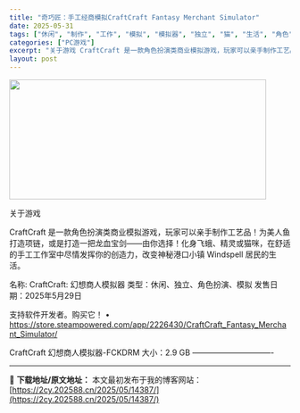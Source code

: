 ```yaml
---
title: "奇巧匠：手工经商模拟CraftCraft Fantasy Merchant Simulator"
date: 2025-05-31
tags: ["休闲", "制作", "工作", "模拟", "模拟器", "独立", "猫", "生活", "角色", "角色扮演"]
categories: ["PC游戏"]
excerpt: "关于游戏 CraftCraft 是一款角色扮演类商业模拟游戏，玩家可以亲手制作工艺品！为美人鱼打造项链，或是打造一把龙血宝剑——由你选择！化身飞蛾、精灵或猫咪，在舒适的手工工作室中尽情发挥你的创造力，改变神秘港口小镇 Windspell 居民的生活。 名称: CraftCraft: 幻想商人模拟器 &hellip;"
layout: post
---
```


<img src="https://2cy.202588.cn/wp-content/uploads/2025/05/2025053113031231.webp" alt="" width="460" height="215" class="aligncenter size-full wp-image-14377" />

关于游戏

CraftCraft 是一款角色扮演类商业模拟游戏，玩家可以亲手制作工艺品！为美人鱼打造项链，或是打造一把龙血宝剑——由你选择！化身飞蛾、精灵或猫咪，在舒适的手工工作室中尽情发挥你的创造力，改变神秘港口小镇 Windspell 居民的生活。

名称: CraftCraft: 幻想商人模拟器
类型：休闲、独立、角色扮演、模拟
发售日期：2025年5月29日

支持软件开发者。购买它！
• https://store.steampowered.com/app/2226430/CraftCraft_Fantasy_Merchant_Simulator/

CraftCraft 幻想商人模拟器-FCKDRM
大小：2.9 GB
——————————- 

---
📖 **下载地址/原文地址：** 本文最初发布于我的博客网站：[https://2cy.202588.cn/2025/05/14387/](https://2cy.202588.cn/2025/05/14387/)
